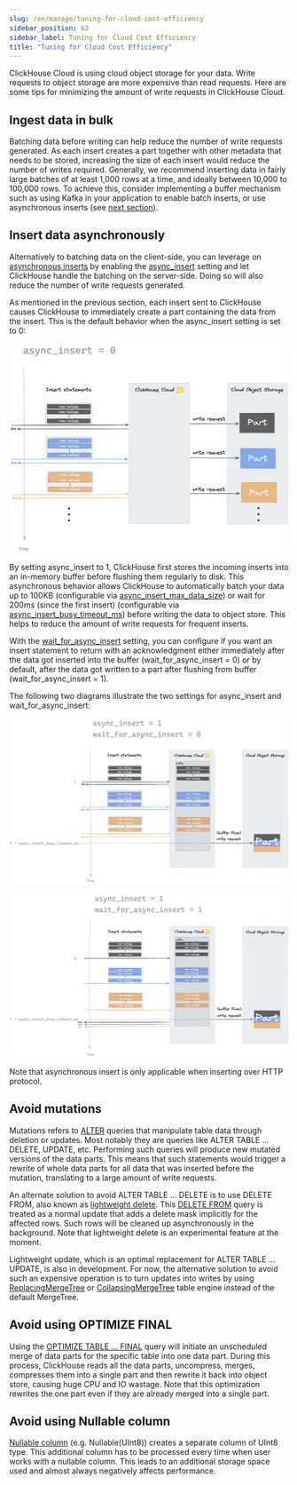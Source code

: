 ```yaml
---
slug: /en/manage/tuning-for-cloud-cost-efficiency
sidebar_position: 63
sidebar_label: Tuning for Cloud Cost Efficiency
title: "Tuning for Cloud Cost Efficiency"
---
```


ClickHouse Cloud is using cloud object storage for your data. Write requests to object storage are more expensive than read requests. Here are some tips for minimizing the amount of write requests in ClickHouse Cloud.

## Ingest data in bulk
Batching data before writing can help reduce the number of write requests generated. As each insert creates a part together with other metadata that needs to be stored, increasing the size of each insert would reduce the number of writes required. Generally, we recommend inserting data in fairly large batches of at least 1,000 rows at a time, and ideally between 10,000 to 100,000 rows. To achieve this, consider implementing a buffer mechanism such as using Kafka in your application to enable batch inserts, or use asynchronous inserts (see [next section](#insert-data-asynchronously)).

## Insert data asynchronously

Alternatively to batching data on the client-side, you can leverage on [asynchronous inserts](https://clickhouse.com/blog/click-house-v2111-released) by enabling the [async_insert](../operations/settings/settings/#async-insert) setting and let ClickHouse handle the batching on the server-side. Doing so will also reduce the number of write requests generated.

As mentioned in the previous section, each insert sent to ClickHouse causes ClickHouse to immediately create a part containing the data from the insert. 
This is the default behavior when the async_insert setting is set to 0:

![compression block diagram](images/async-01.png)

By setting async_insert to 1, ClickHouse first stores the incoming inserts into an in-memory buffer before flushing them regularly to disk. This asynchronous behavior allows ClickHouse to automatically batch your data up to 100KB (configurable via [async_insert_max_data_size](../operations/settings/settings/#async-insert-max-data-size)) or wait for 200ms (since the first insert) (configurable via [async_insert_busy_timeout_ms](../operations/settings/settings/#async-insert-max-data-size)) before writing the data to object store. This helps to reduce the amount of write requests for frequent inserts.

With the [wait_for_async_insert](../operations/settings/settings/#wait-for-async-insert) setting, you can configure if you want an insert statement to return with an acknowledgment either immediately after the data got inserted into the buffer (wait_for_async_insert = 0) or by default, after the data got written to a part after flushing from buffer (wait_for_async_insert = 1). 

The following two diagrams illustrate the two settings for async_insert and wait_for_async_insert:

![compression block diagram](images/async-02.png)

![compression block diagram](images/async-03.png)

Note that asynchronous insert is only applicable when inserting over HTTP protocol.

## Avoid mutations

Mutations refers to [ALTER](../sql-reference/statements/alter/) queries that manipulate table data through deletion or updates. Most notably they are queries like ALTER TABLE … DELETE, UPDATE, etc. Performing such queries will produce new mutated versions of the data parts. This means that such statements would trigger a rewrite of whole data parts for all data that was inserted before the mutation, translating to a large amount of write requests.

An alternate solution to avoid ALTER TABLE … DELETE is to use DELETE FROM, also known as [lightweight delete](../sql-reference/statements/delete). This [DELETE FROM](../sql-reference/statements/delete) query is treated as a normal update that adds a delete mask implicitly for the affected rows. Such rows will be cleaned up asynchronously in the background. Note that lightweight delete is an experimental feature at the moment.

Lightweight update, which is an optimal replacement for ALTER TABLE … UPDATE, is also in development. For now, the alternative solution to avoid such an expensive operation is to turn updates into writes by using [ReplacingMergeTree](../engines/table-engines/mergetree-family/replacingmergetree/) or [CollapsingMergeTree](../engines/table-engines/mergetree-family/collapsingmergetree/) table engine instead of the default MergeTree.

## Avoid using OPTIMIZE FINAL

Using the [OPTIMIZE TABLE ... FINAL](../sql-reference/statements/optimize/) query will initiate an unscheduled merge of data parts for the specific table into one data part. During this process, ClickHouse reads all the data parts, uncompress, merges, compresses them into a single part and then rewrite it back into object store, causing huge CPU and IO wastage. Note that this optimization rewrites the one part even if they are already merged into a single part.

## Avoid using Nullable column

[Nullable column](../sql-reference/data-types/nullable/) (e.g. Nullable(UInt8)) creates a separate column of UInt8 type. This additional column has to be processed every time when user works with a nullable column. This leads to an additional storage space used and almost always negatively affects performance.
